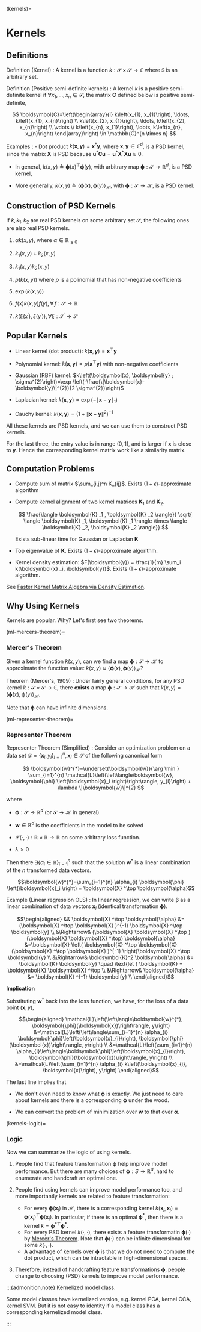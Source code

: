 (kernels)=
# Kernels


## Definitions

Definition (Kernel)
: A kernel is a function $k: \mathcal{S} \times \mathcal{S} \rightarrow \mathbb{C}$ where $\mathbb{S}$ is an arbitrary set.

Definition (Positive semi-definite kernels)
: A kernel $k$ is a positive semi-definite kernel if $\forall x_{1}, \ldots, x_{n} \in \mathcal{S}$, the matrix $\boldsymbol{C}$ defined below is positive semi-definite,


$$
\boldsymbol{C}=\left(\begin{array}{l}
k\left(x_{1}, x_{1}\right), \ldots, k\left(x_{1}, x_{n}\right) \\
k\left(x_{2}, x_{1}\right), \ldots, k\left(x_{2}, x_{n}\right) \\
\vdots  \\
k\left(x_{n}, x_{1}\right), \ldots, k\left(x_{n}, x_{n}\right)
\end{array}\right) \in \mathbb{C}^{n \times n}
$$

Examples
: - Dot product $k(\boldsymbol{x}, \boldsymbol{y})=\boldsymbol{x}^{*} \boldsymbol{y}$, where $\boldsymbol{x}, \boldsymbol{y} \in \mathbb{C}^{d}$, is a PSD kernel, since the matrix $\boldsymbol{X}$ is PSD because $\boldsymbol{u} ^* \boldsymbol{C} \boldsymbol{u} =  \boldsymbol{u} ^* \boldsymbol{X} ^* \boldsymbol{X} \boldsymbol{u} \ge 0$.

  - In general, $k(x, y) \triangleq \boldsymbol{\phi}(x) ^\top \boldsymbol{\phi}(y)$, with arbitrary map $\boldsymbol{\phi}: \mathcal{S} \rightarrow \mathbb{R}^{d}$, is a PSD kernel,

  - More generally, $k(x, y) \triangleq\langle\boldsymbol{\phi}(x), \boldsymbol{\phi}(y)\rangle_{\mathcal{H}}$, with $\boldsymbol{\phi}: \mathcal{S} \rightarrow \mathcal{H}$, is a PSD kernel.

## Construction of PSD Kernels
If $k, k_1, k_2$  are real PSD kernels on some arbitrary set $\mathcal{S}$, the following ones are also real PSD kernels.

1. $\alpha k(x,y)$, where $\alpha \in \mathbb{R} _{\ge 0}$

1. $k_1(x,y) + k_2 (x,y)$
1. $k_1(x,y) k_2 (x,y)$
1. $p(k(x,y))$ where $p$ is a polinomial that has non-negative coefficients
2. $\exp (k(x,y ))$
3. $f(x)k(x,y)f(y), \forall \, f: \mathcal{S} \rightarrow \mathbb{R}$
4. $k\left(\xi\left(x^{\prime}\right), \xi\left(y^{\prime}\right)\right), \forall \xi: \mathcal{S}^{\prime} \rightarrow \mathcal{S}$

## Popular Kernels

- Linear kernel (dot product): $k(\boldsymbol{x}, \boldsymbol{y})=\boldsymbol{x}^{\top} \boldsymbol{y}$

- Polynomial kernel: $k(\boldsymbol{x}, \boldsymbol{y})=p\left(\boldsymbol{x}^{\top} \boldsymbol{y}\right)$ with non-negative coefficients

- Gaussian (RBF) kernel: $k\left(\boldsymbol{x}, \boldsymbol{y} ; \sigma^{2}\right)=\exp \left(-\frac{\|\boldsymbol{x}-\boldsymbol{y}\|^{2}}{2 \sigma^{2}}\right)$

- Laplacian kernel: $k\left(\boldsymbol{x}, \boldsymbol{y}\right)=\exp \left(-\|\boldsymbol{x}-\boldsymbol{y}\|_{1}\right)$

- Cauchy kernel: $k\left(\boldsymbol{x}, \boldsymbol{y}\right) = (1 + \left\| \boldsymbol{x} - \boldsymbol{y}  \right\|^2 ) ^{-1}$

All these kernels are PSD kernels, and we can use them to construct PSD kernels.

For the last three, the entry value is in range $(0, 1]$, and is larger if $\boldsymbol{x}$ is close to $\boldsymbol{y}$. Hence the corresponding kernel matrix work like a similarity matrix.

## Computation Problems

- Compute sum of matrix $\sum_{i,j}^n K_{ij}$. Exists $(1+\epsilon)$-approximate algorithm

- Compute kernel alignment of two kernel matrices $\boldsymbol{K} _1$ and $\boldsymbol{K} _2$.

  $$
  \frac{\langle \boldsymbol{K} _1 , \boldsymbol{K} _2 \rangle}{ \sqrt{ \langle \boldsymbol{K} _1, \boldsymbol{K} _1 \rangle \times \langle \boldsymbol{K} _2, \boldsymbol{K} _2 \rangle}}
  $$

  Exists sub-linear time for Gaussian or Laplacian $\boldsymbol{K}$

- Top eigenvalue of $\boldsymbol{K}$. Exists $(1+\epsilon)$-approximate algorithm.

- Kernel density estimation: $F(\boldsymbol{y}) = \frac{1}{m} \sum_i k(\boldsymbol{x} _i, \boldsymbol{y})$. Exists $(1+\epsilon)$-approximate algorithm.

See [Faster Kernel Matrix Algebra via Density Estimation](https://arxiv.org/abs/2102.08341).

## Why Using Kernels

Kernels are popular. Why? Let's first see two theorems.

(ml-mercers-theorem)=
### Mercer's Theorem

Given a kernel function $k(x, y)$, can we find a map $\boldsymbol{\phi}: \mathcal{S} \rightarrow \mathcal{H}$ to approximate the function value: $k(x, y)\approx \langle\boldsymbol{\phi}(x), \boldsymbol{\phi}(y)\rangle_{\mathcal{H}}$?


Theorem (Mercer's, 1909)
: Under fairly general conditions, for any PSD kernel $k: \mathcal{S} \times \mathcal{S} \rightarrow \mathbb{C}$, there **exists** a map $\boldsymbol{\phi}: \mathcal{S} \rightarrow \mathcal{H}$ such that $k(x, y)=\langle\boldsymbol{\phi}(x), \boldsymbol{\phi}(y)\rangle_{\mathcal{H}}$.

Note that $\boldsymbol{\phi}$ can have infinite dimensions.

(ml-representer-theorem)=
### Representer Theorem

Representer Theorem (Simplified)
: Consider an optimization problem on a data set $\mathcal{D} = \left\{ \boldsymbol{x}_i ,y_i \right\} _{i=1}^n, \boldsymbol{x}_i \in \mathcal{S}$ of the following canonical form

  $$
  \boldsymbol{w}^{*}=\underset{\boldsymbol{w}}{\arg \min } \sum_{i=1}^{n} \mathcal{L}\left(\left\langle\boldsymbol{w}, \boldsymbol{\phi} \left(\boldsymbol{x}_i \right)\right\rangle, y_{i}\right) + \lambda \|\boldsymbol{w}\|^{2}
  $$

  where

  - $\boldsymbol{\phi} : \mathcal{S} \rightarrow \mathbb{R} ^d$ (or $\mathcal{S} \rightarrow \mathcal{H}$ in general)

  - $\boldsymbol{w} \in \mathbb{R} ^d$ is the coefficients in the model to be solved

  - $\mathcal{L}(\cdot, \cdot): \mathbb{R} \times \mathbb{R} \rightarrow \mathbb{R}$ on some arbitrary loss function.

  - $\lambda > 0$

  Then there $\exists\left\{\alpha_{i} \in \mathbb{R}\right\}_{i=1}^{n}$ such that the solution $\boldsymbol{w} ^*$ is a linear combination of the $n$ transformed data vectors.

  $$\boldsymbol{w}^{*}=\sum_{i=1}^{n} \alpha_{i} \boldsymbol{\phi} \left(\boldsymbol{x}_i \right) = \boldsymbol{X} ^\top \boldsymbol{\alpha}$$


Example (Linear regression OLS)
: In linear regression, we can write $\boldsymbol{\beta}$ as a linear combination of data vectors $\boldsymbol{x}_i$ (identical transformation $\boldsymbol{\phi}$).


$$\begin{aligned}
&& \boldsymbol{X} ^\top \boldsymbol{\alpha} &= (\boldsymbol{X} ^\top \boldsymbol{X} )^{-1} \boldsymbol{X} ^\top \boldsymbol{y} \\
&\Rightarrow& (\boldsymbol{X} \boldsymbol{X}  ^\top )(\boldsymbol{X} \boldsymbol{X}  ^\top) \boldsymbol{\alpha} &=\boldsymbol{X} \left( \boldsymbol{X} ^\top \boldsymbol{X}  (\boldsymbol{X} ^\top \boldsymbol{X} )^{-1}  \right)\boldsymbol{X} ^\top \boldsymbol{y} \\
&\Rightarrow&  \boldsymbol{K}^2 \boldsymbol{\alpha} &= \boldsymbol{K} \boldsymbol{y}  \quad \text{let } \boldsymbol{K} = \boldsymbol{X} \boldsymbol{X} ^\top  \\
&\Rightarrow&  \boldsymbol{\alpha} &= \boldsymbol{K} ^{-1} \boldsymbol{y}  \\
\end{aligned}$$

**Implication**

Substituting $\boldsymbol{w} ^*$ back into the loss function, we have, for the loss of a data point $(\boldsymbol{x}, y)$,

$$\begin{aligned} \mathcal{L}\left(\left\langle\boldsymbol{w}^{*}, \boldsymbol{\phi}(\boldsymbol{x})\right\rangle, y\right) &=\mathcal{L}\left(\left\langle\sum_{i=1}^{n} \alpha_{i} \boldsymbol{\phi}\left(\boldsymbol{x}_{i}\right), \boldsymbol{\phi}(\boldsymbol{x})\right\rangle, y\right) \\ &=\mathcal{L}\left(\sum_{i=1}^{n} \alpha_{i}\left\langle\boldsymbol{\phi}\left(\boldsymbol{x}_{i}\right), \boldsymbol{\phi}(\boldsymbol{x})\right\rangle, y\right) \\ &=\mathcal{L}\left(\sum_{i=1}^{n} \alpha_{i} k\left(\boldsymbol{x}_{i}, \boldsymbol{x}\right), y\right) \end{aligned}$$

The last line implies that

- We don't even need to know what $\boldsymbol{\phi}$ is exactly. We just need to care about kernels and there is a corresponding $\boldsymbol{\phi}$ under the wood.

- We can convert the problem of minimization over $\boldsymbol{w}$ to that over $\boldsymbol{\alpha}$.

(kernels-logic)=
### Logic

Now we can summarize the logic of using kernels.

1. People find that feature transformation $\boldsymbol{\phi}$ help improve model performance. But there are many choices of $\boldsymbol{\phi}: S \rightarrow \mathbb{R} ^d$, hard to enumerate and handcraft an optimal one.

2. People find using kernels can improve model performance too, and more importantly kernels are related to feature transformation:

   - For every $\boldsymbol{\phi} (\boldsymbol{x}_i)$ in $\mathcal{H}$, there is a corresponding kernel $k(\boldsymbol{x}_i , \boldsymbol{x}_j) = \boldsymbol{\phi}(\boldsymbol{x}_i ) ^\top \boldsymbol{\phi}(\boldsymbol{x}_j )$. In particular, if there is an optimal $\boldsymbol{\phi} ^*$, then there is a kernel $k = \boldsymbol{\phi} ^{* \top} \boldsymbol{\phi} ^*$.
   - For every PSD kernel $k(\cdot, \cdot)$, there exists a feature transformatin $\boldsymbol{\phi}(\cdot)$ by [Mercer's Theorem](ml-mercers-theorem). Note that $\boldsymbol{\phi}(\cdot)$ can be infinite dimensional for some $k(\cdot, \cdot)$.
   - A advantage of kernels over $\boldsymbol{\phi}$ is that we do not need to compute the dot product, which can be intractable in high-dimensional spaces.

3. Therefore, instead of handcrafting feature transformations $\boldsymbol{\phi}$, people change to choosing (PSD) kernels to improve model performance.

:::{admonition,note} Kernelized model class.

Some model classes have kernelized version, e.g. kernel PCA, kernel CCA, kernel SVM. But it is not easy to identity if a model class has a corresponding kernelized model class.


:::
